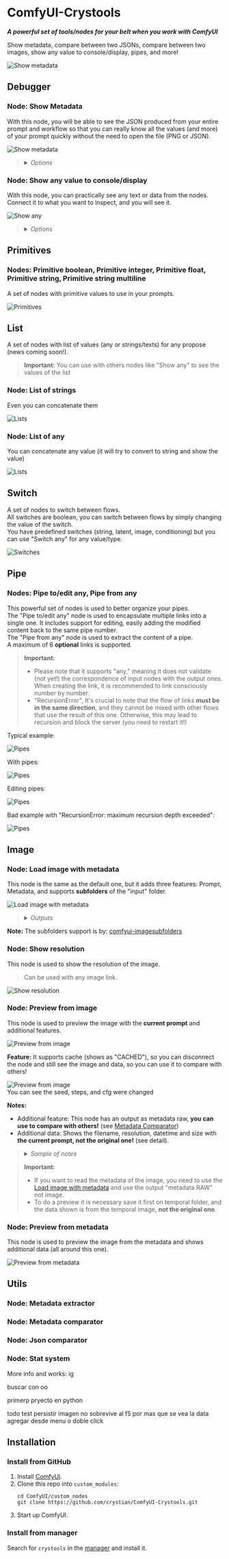 # ComfyUI-Crystools

**_A powerful set of tools/nodes for your belt when you work with ComfyUI_**

Show metadata, compare between two JSONs, compare between two images, show any value to console/display, pipes, and more!

![Show metadata](./docs/jake.gif)

## Debugger
### Node: Show Metadata

With this node, you will be able to see the JSON produced from your entire prompt and workflow so that you can really know all the values (and more) of your prompt quickly without the need to open the file (PNG or JSON).

![Show metadata](./docs/show-metadata.png)

><details>
>  <summary><i>Options</i></summary>
>
>  - Active: Enable/disable the node  
>  - Parsed: Show the parsed JSON or plain text  
>  - What: Show the prompt or workflow (prompt are values to produce the image, and workflow is the entire workflow of ComfyUI)
></details>

### Node: Show any value to console/display

With this node, you can practically see any text or data from the nodes. Connect it to what you want to inspect, and you will see it.

![Show any](./docs/show-any.png)

><details>
>  <summary><i>Options</i></summary>
>
>  - Console: Enable/disable write to console  
>  - Display: Enable/disable write on this node  
>  - Prefix: Prefix to console
></details>


## Primitives
### Nodes: Primitive boolean, Primitive integer, Primitive float, Primitive string, Primitive string multiline

A set of nodes with primitive values to use in your prompts.

![Primitives](./docs/primitives.png)


## List
A set of nodes with list of values (any or strings/texts) for any propose (news coming soon!).

> **Important:** You can use with others nodes like "Show any" to see the values of the list

### Node: List of strings
Even you can concatenate them

![Lists](./docs/lists-string.png)

### Node: List of any
You can concatenate any value (it will try to convert to string and show the value)

![Lists](./docs/lists-any.png)

## Switch
A set of nodes to switch between flows.  
All switches are boolean, you can switch between flows by simply changing the value of the switch.  
You have predefined switches (string, latent, image, conditioning) but you can use "Switch any" for any value/type.

![Switches](./docs/switches.png)

## Pipe
### Nodes: Pipe to/edit any, Pipe from any
This powerful set of nodes is used to better organize your pipes.  
The "Pipe to/edit any" node is used to encapsulate multiple links into a single one. It includes support for editing, easily adding the modified content back to the same pipe number.   
The "Pipe from any" node is used to extract the content of a pipe.  
A maximum of 6 **optional** links is supported.

>**Important:**
>- Please note that it supports "any," meaning it does not validate (not yet!) the correspondence of input nodes with the output ones. When creating the link, it is recommended to link consciously number by number.
>- "RecursionError", It's crucial to note that the flow of links **must be in the same direction**, and they cannot be mixed with other flows that use the result of this one. Otherwise, this may lead to recursion and block the server (you need to restart it!)
 
Typical example:

![Pipes](./docs/pipe-0.png)

With pipes:

![Pipes](./docs/pipe-1.png)

Editing pipes:

![Pipes](./docs/pipe-2.png)

Bad example with "RecursionError: maximum recursion depth exceeded":

![Pipes](./docs/pipe-3.png)

## Image
### Node: Load image with metadata
This node is the same as the default one, but it adds three features: Prompt, Metadata, and supports **subfolders** of the "input" folder.

![Load image with metadata](./docs/image-load.png)

><details>
>  <summary><i>Outputs</i></summary>
>
>  - Image/Mask: The same as the default node  
>  - Prompt: The prompt used to produce the image (not the workflow)  
>  - Metadata RAW: The metadata raw of the image (full workflow) as string
></details>

**Note:** The subfolders support is by: [comfyui-imagesubfolders](https://github.com/catscandrive/comfyui-imagesubfolders)

### Node: Show resolution
This node is used to show the resolution of the image.

> Can be used with any image link.

![Show resolution](./docs/image-resolution.png)

### Node: Preview from image
This node is used to preview the image with the **current prompt** and additional features.  

![Preview from image](./docs/image-preview.png)

**Feature:** It supports cache (shows as "CACHED"), so you can disconnect the node and still see the image and data, so you can use it to compare with others!

![Preview from image](./docs/image-preview-diff.png)  
You can see the seed, steps, and cfg were changed

**Notes:**  
- Additional feature: This node has an output as metadata raw, **you can use to compare with others!** (see [Metadata Comparator](#node-metadata-comparator))
- Additional data: Shows the filename, resolution, datetime and size with **the current prompt, not the original one!** (see detail).
><details>
>  <summary><i>Sample of notes</i></summary>
>
> All the data even the prompt shown is from the temporal image, **not the original one!**
![Preview from image from load image](./docs/image-preview-prompt.png)
></details>

> **Important:**
> - If you want to read the metadata of the image, you need to use the [Load image with metadata](#node-load-image-with-metadata) and use the output "metadata RAW" not image.
> - To do a preview it is necessary save it first on temporal folder, and the data shown is from the temporal image, **not the original one**.

### Node: Preview from metadata
This node is used to preview the image from the metadata and shows additional data (all around this one).  
 
![Preview from metadata](./docs/image-preview-metadata.png)

## Utils
### Node: Metadata extractor
### Node: Metadata comparator
### Node: Json comparator
### Node: Stat system

More info and works:
ig

buscar con oo

primerp pryecto en python

todo
test
persistir imagen
no sobrevive al f5 por mas que se vea la data
agregar desde menu o doble click

## Installation



### Install from GitHub
1. Install [ComfyUi](https://github.com/comfyanonymous/ComfyUI).
2. Clone this repo into `custom_modules`:
    ```
    cd ComfyUI/custom_nodes
    git clone https://github.com/crystian/ComfyUI-Crystools.git
    ```
3. Start up ComfyUI.

### Install from manager

Search for `crystools` in the [manager](https://github.com/ltdrdata/ComfyUI-Manager.git) and install it.



